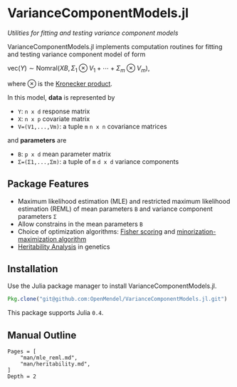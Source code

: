 # VarianceComponentModels.jl

*Utilities for fitting and testing variance component models*

VarianceComponentModels.jl implements computation routines for fitting and testing variance component model of form

$\text{vec}(Y) \sim \text{Nomral}(X B, \Sigma_1 \otimes V_1 + \cdots + \Sigma_m \otimes V_m),$

where $\otimes$ is the [Kronecker product](https://en.wikipedia.org/wiki/Kronecker_product).

In this model, **data** is represented by  

* `Y`: `n x d` response matrix  
* `X`: `n x p` covariate matrix  
* `V=(V1,...,Vm)`: a tuple `m` `n x n` covariance matrices  

and **parameters** are  

* `B`: `p x d` mean parameter matrix  
* `Σ=(Σ1,...,Σm)`: a tuple of `m` `d x d` variance components  

## Package Features

- Maximum likelihood estimation (MLE) and restricted maximum likelihood estimation (REML) of mean parameters `B` and variance component parameters `Σ`   
- Allow constrains in the mean parameters `B`  
- Choice of optimization algorithms: [Fisher scoring](https://books.google.com/books?id=QYqeYTftPNwC&lpg=PP1&pg=PA142#v=onepage&q&f=false) and [minorization-maximization algorithm](http://arxiv.org/abs/1509.07426)  
- [Heritability Analysis](@ref) in genetics  

## Installation

Use the Julia package manager to install VarianceComponentModels.jl.
```julia
Pkg.clone("git@github.com:OpenMendel/VarianceComponentModels.jl.git")
```
This package supports Julia `0.4`.

## Manual Outline

```@contents
Pages = [
    "man/mle_reml.md",
    "man/heritability.md",
]
Depth = 2
```
